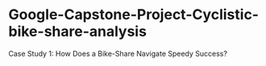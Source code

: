 # Google-Capstone-Project-Cyclistic-bike-share-analysis
Case Study 1: How Does a Bike-Share Navigate Speedy Success?
